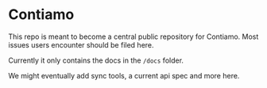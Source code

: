 # Contiamo

This repo is meant to become a central public repository for Contiamo. Most issues users encounter should be filed here.

Currently it only contains the docs in the `/docs` folder.

We might eventually add sync tools, a current api spec and more here.